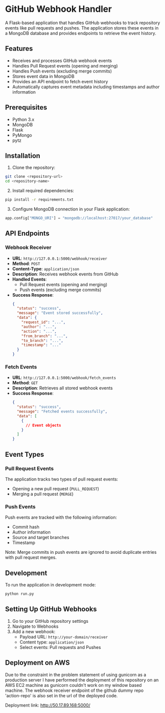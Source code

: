 # GitHub Webhook Handler

A Flask-based application that handles GitHub webhooks to track repository events like pull requests and pushes. The application stores these events in a MongoDB database and provides endpoints to retrieve the event history.

## Features

- Receives and processes GitHub webhook events
- Handles Pull Request events (opening and merging)
- Handles Push events (excluding merge commits)
- Stores event data in MongoDB
- Provides an API endpoint to fetch event history
- Automatically captures event metadata including timestamps and author information

## Prerequisites

- Python 3.x
- MongoDB
- Flask
- PyMongo
- pytz

## Installation

1. Clone the repository:
```bash
git clone <repository-url>
cd <repository-name>
```

2. Install required dependencies:
```bash
pip install -r requirements.txt
```

3. Configure MongoDB connection in your Flask application:

```python
app.config["MONGO_URI"] = "mongodb://localhost:27017/your_database"
```

## API Endpoints

### Webhook Receiver
- **URL**: `http://127.0.0.1:5000/webhook/receiver`
- **Method**: `POST`
- **Content-Type**: `application/json`
- **Description**: Receives webhook events from GitHub
- **Handled Events**:
  - Pull Request events (opening and merging)
  - Push events (excluding merge commits)
- **Success Response**:
  ```json
  {
    "status": "success",
    "message": "Event stored successfully",
    "data": {
      "request_id": "...",
      "author": "...",
      "action": "...",
      "from_branch": "...",
      "to_branch": "...",
      "timestamp": "..."
    }
  }
  ```

### Fetch Events
- **URL**: `http://127.0.0.1:5000/webhook/fetch_events`
- **Method**: `GET`
- **Description**: Retrieves all stored webhook events
- **Success Response**:
  ```json
  {
    "status": "success",
    "message": "Fetched events successfully",
    "data": [
      {
        // Event objects
      }
    ]
  }
  ```

## Event Types

### Pull Request Events
The application tracks two types of pull request events:
- Opening a new pull request (`PULL_REQUEST`)
- Merging a pull request (`MERGE`)

### Push Events
Push events are tracked with the following information:
- Commit hash
- Author information
- Source and target branches
- Timestamp

Note: Merge commits in push events are ignored to avoid duplicate entries with pull request merges.

## Development

To run the application in development mode:

```bash
python run.py
```

## Setting Up GitHub Webhooks

1. Go to your GitHub repository settings
2. Navigate to Webhooks
3. Add a new webhook:
   - Payload URL: `http://your-domain/receiver`
   - Content type: `application/json`
   - Select events: Pull requests and Pushes

## Deployment on AWS
Due to the constraint in the problem statement of using gunicorn as a production server I have performed the deployment of this repository on an AWS EC2 machine as gunicorn couldn't work on my window based machine. The webhook receiver endpoint of the github dummy repo 'action-repo' is also set in the url of the deployed code. 

Deployment link: http://50.17.89.168:5000/
